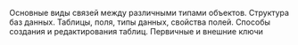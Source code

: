 Основные виды связей между различными типами объектов. Структура баз данных. Таблицы, поля, типы данных, свойства полей. Способы создания и редактирования таблиц. Первичные и внешние ключи